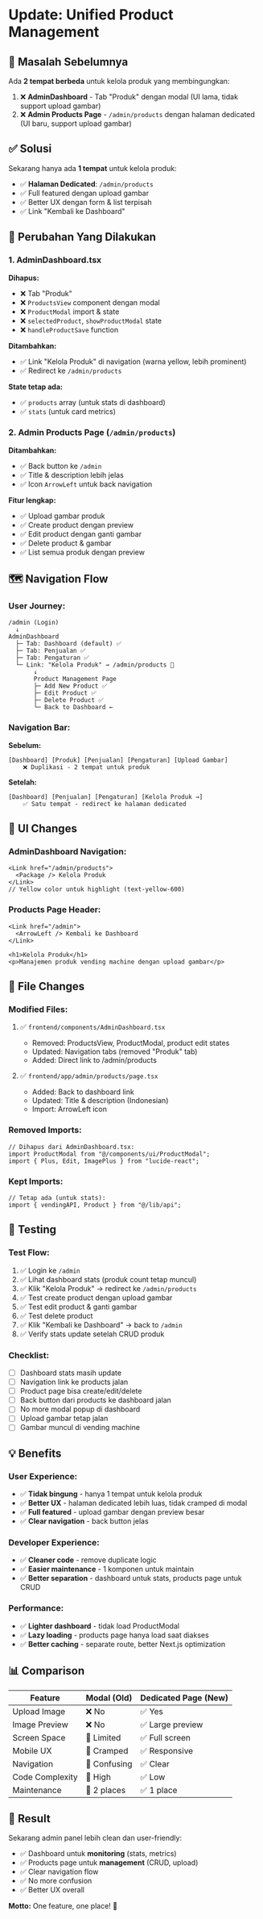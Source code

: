 # Update: Unified Product Management

## 🎯 Masalah Sebelumnya

Ada **2 tempat berbeda** untuk kelola produk yang membingungkan:

1. ❌ **AdminDashboard** - Tab "Produk" dengan modal (UI lama, tidak support upload gambar)
2. ❌ **Admin Products Page** - `/admin/products` dengan halaman dedicated (UI baru, support upload gambar)

## ✅ Solusi

Sekarang hanya ada **1 tempat** untuk kelola produk:

- ✅ **Halaman Dedicated**: `/admin/products`
- ✅ Full featured dengan upload gambar
- ✅ Better UX dengan form & list terpisah
- ✅ Link "Kembali ke Dashboard"

## 📝 Perubahan Yang Dilakukan

### 1. **AdminDashboard.tsx**

**Dihapus:**

- ❌ Tab "Produk"
- ❌ `ProductsView` component dengan modal
- ❌ `ProductModal` import & state
- ❌ `selectedProduct`, `showProductModal` state
- ❌ `handleProductSave` function

**Ditambahkan:**

- ✅ Link "Kelola Produk" di navigation (warna yellow, lebih prominent)
- ✅ Redirect ke `/admin/products`

**State tetap ada:**

- ✅ `products` array (untuk stats di dashboard)
- ✅ `stats` (untuk card metrics)

### 2. **Admin Products Page** (`/admin/products`)

**Ditambahkan:**

- ✅ Back button ke `/admin`
- ✅ Title & description lebih jelas
- ✅ Icon `ArrowLeft` untuk back navigation

**Fitur lengkap:**

- ✅ Upload gambar produk
- ✅ Create product dengan preview
- ✅ Edit product dengan ganti gambar
- ✅ Delete product & gambar
- ✅ List semua produk dengan preview

## 🗺️ Navigation Flow

### User Journey:

```
/admin (Login)
  ↓
AdminDashboard
  ├─ Tab: Dashboard (default) ✅
  ├─ Tab: Penjualan ✅
  ├─ Tab: Pengaturan ✅
  └─ Link: "Kelola Produk" → /admin/products 🎯
       ↓
       Product Management Page
       ├─ Add New Product ✅
       ├─ Edit Product ✅
       ├─ Delete Product ✅
       └─ Back to Dashboard ←
```

### Navigation Bar:

**Sebelum:**

```
[Dashboard] [Produk] [Penjualan] [Pengaturan] [Upload Gambar]
    ❌ Duplikasi - 2 tempat untuk produk
```

**Setelah:**

```
[Dashboard] [Penjualan] [Pengaturan] [Kelola Produk →]
    ✅ Satu tempat - redirect ke halaman dedicated
```

## 🎨 UI Changes

### AdminDashboard Navigation:

```tsx
<Link href="/admin/products">
  <Package /> Kelola Produk
</Link>
// Yellow color untuk highlight (text-yellow-600)
```

### Products Page Header:

```tsx
<Link href="/admin">
  <ArrowLeft /> Kembali ke Dashboard
</Link>

<h1>Kelola Produk</h1>
<p>Manajemen produk vending machine dengan upload gambar</p>
```

## 📂 File Changes

### Modified Files:

1. ✅ `frontend/components/AdminDashboard.tsx`

   - Removed: ProductsView, ProductModal, product edit states
   - Updated: Navigation tabs (removed "Produk" tab)
   - Added: Direct link to /admin/products

2. ✅ `frontend/app/admin/products/page.tsx`
   - Added: Back to dashboard link
   - Updated: Title & description (Indonesian)
   - Import: ArrowLeft icon

### Removed Imports:

```tsx
// Dihapus dari AdminDashboard.tsx:
import ProductModal from "@/components/ui/ProductModal";
import { Plus, Edit, ImagePlus } from "lucide-react";
```

### Kept Imports:

```tsx
// Tetap ada (untuk stats):
import { vendingAPI, Product } from "@/lib/api";
```

## 🚀 Testing

### Test Flow:

1. ✅ Login ke `/admin`
2. ✅ Lihat dashboard stats (produk count tetap muncul)
3. ✅ Klik "Kelola Produk" → redirect ke `/admin/products`
4. ✅ Test create product dengan upload gambar
5. ✅ Test edit product & ganti gambar
6. ✅ Test delete product
7. ✅ Klik "Kembali ke Dashboard" → back to `/admin`
8. ✅ Verify stats update setelah CRUD produk

### Checklist:

- [ ] Dashboard stats masih update
- [ ] Navigation link ke products jalan
- [ ] Product page bisa create/edit/delete
- [ ] Back button dari products ke dashboard jalan
- [ ] No more modal popup di dashboard
- [ ] Upload gambar tetap jalan
- [ ] Gambar muncul di vending machine

## 💡 Benefits

### User Experience:

- ✅ **Tidak bingung** - hanya 1 tempat untuk kelola produk
- ✅ **Better UX** - halaman dedicated lebih luas, tidak cramped di modal
- ✅ **Full featured** - upload gambar dengan preview besar
- ✅ **Clear navigation** - back button jelas

### Developer Experience:

- ✅ **Cleaner code** - remove duplicate logic
- ✅ **Easier maintenance** - 1 komponen untuk maintain
- ✅ **Better separation** - dashboard untuk stats, products page untuk CRUD

### Performance:

- ✅ **Lighter dashboard** - tidak load ProductModal
- ✅ **Lazy loading** - products page hanya load saat diakses
- ✅ **Better caching** - separate route, better Next.js optimization

## 📊 Comparison

| Feature         | Modal (Old)  | Dedicated Page (New) |
| --------------- | ------------ | -------------------- |
| Upload Image    | ❌ No        | ✅ Yes               |
| Image Preview   | ❌ No        | ✅ Large preview     |
| Screen Space    | 🔸 Limited   | ✅ Full screen       |
| Mobile UX       | 🔸 Cramped   | ✅ Responsive        |
| Navigation      | 🔸 Confusing | ✅ Clear             |
| Code Complexity | 🔸 High      | ✅ Low               |
| Maintenance     | 🔸 2 places  | ✅ 1 place           |

## 🎉 Result

Sekarang admin panel lebih clean dan user-friendly:

- ✅ Dashboard untuk **monitoring** (stats, metrics)
- ✅ Products page untuk **management** (CRUD, upload)
- ✅ Clear navigation flow
- ✅ No more confusion
- ✅ Better UX overall

**Motto:** One feature, one place! 🎯
